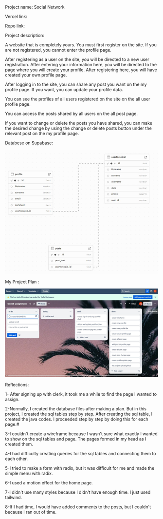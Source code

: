 Project name: Social Network

Vercel link: 

Repo link: 

Project description:

A website that is completely yours. You must first register on the site. If you are not registered, you cannot enter the profile page.

After registering as a user on the site, you will be directed to a new user registration. After entering your information here, you will be directed to the page where you will create your profile. After registering here, you will have created your own profile page.

After logging in to the site, you can share any post you want on the my profile page. If you want, you can update your profile data.

You can see the profiles of all users registered on the site on the all user profile page.

You can access the posts shared by all users on the all post page.

If you want to change or delete the posts you have shared, you can make the desired change by using the change or delete posts button under the relevant post on the my profile page.

Databese on Supabase:

![database](./public/database.jpg)

My Project Plan :

![database](./public/trello.jpg)

Reflections:

1- After signing up with clerk, it took me a while to find the page I wanted to assign.

2-Normally, I created the database files after making a plan. But in this project, I created the sql tables step by step. After creating the sql table, I created the java codes. I proceeded step by step by doing this for each page.#

3-I couldn't create a wireframe because I wasn't sure what exactly I wanted to show on the sql tables and page. The pages formed in my head as I created them.

4-I had difficulty creating queries for the sql tables and connecting them to each other.

5-I tried to make a form with radix, but it was difficult for me and made the simple menu with radix.

6-I used a motion effect for the home page.

7-I didn't use many styles because I didn't have enough time. I just used tailwind.

8-If I had time, I would have added comments to the posts, but I couldn't because I ran out of time.

